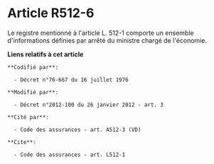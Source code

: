 # Article R512-6

Le registre mentionné à l'article L. 512-1 comporte un ensemble d'informations définies par arrêté du ministre chargé de
l'économie.

**Liens relatifs à cet article**

	**Codifié par**:

	  - Décret n°76-667 du 16 juillet 1976

	**Modifié par**:

	  - Décret n°2012-100 du 26 janvier 2012 - art. 3

	**Cité par**:

	  - Code des assurances - art. A512-3 (VD)

	**Cite**:

	  - Code des assurances - art. L512-1

